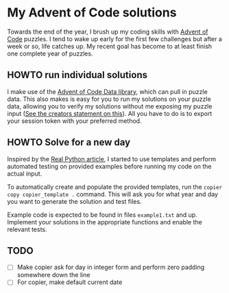# My Advent of Code solutions
Towards the end of the year, I brush up my coding skills with [Advent of Code](https://adventofcode.com/) puzzles.
I tend to wake up early for the first few challenges but after a week or so, life catches up. My recent goal has become 
to at least finish one complete year of puzzles.

## HOWTO run individual solutions
I make use of the [Advent of Code Data library](https://pypi.org/project/advent-of-code-data/), 
which can pull in puzzle data. This also makes is easy for you to run my solutions on your puzzle data,
allowing you to verify my solutions without me exposing my puzzle input ([See the creators statement on this](https://adventofcode.com/2024/about#faq_copying)).
All you have to do is to export your session token with your preferred method.

## HOWTO Solve for a new day
Inspired by the [Real Python article](https://realpython.com/python-advent-of-code/), I started to use templates 
and perform automated testing on provided examples before running my code on the actual input.

To automatically create and populate the provided templates, run the `copier copy copier_template .` command. This will 
ask you for what year and day you want to generate the solution and test files.

Example code is expected to be found in files `example1.txt` and up. Implement your solutions in the appropriate functions 
and enable the relevant tests.

## TODO
- [ ] Make copier ask for day in integer form and perform zero padding somewhere down the line
- [ ] For copier, make default current date
